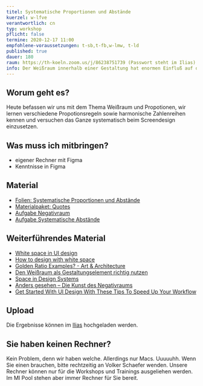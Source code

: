 ```yaml
---
titel: Systematische Proportionen und Abstände
kuerzel: w-lfve
verantwortlich: cn
typ: workshop
pflicht: false
termine: 2020-12-17 11:00
empfohlene-voraussetzungen: t-sb,t-fb,w-lmw, t-ld
published: true
dauer: 180
raum: https://th-koeln.zoom.us/j/86238751739 (Passwort steht im Ilias)|https://th-koeln.zoom.us/j/86238751739
info: Der Weißraum innerhalb einer Gestaltung hat enormen Einfluß auf die Wirkung der Gesamtkomposition. Heute gibt es Basics zum systematischen Aufbau von Abständen und Proportionen. Wie gehen wir systematisch mit Größen und Abständen um?
---
```


## Worum geht es?
Heute befassen wir uns mit dem Thema Weißraum und Propotionen, wir lernen verschiedene Propotionsregeln sowie harmonische Zahlenreihen kennen und versuchen das Ganze systematisch beim Screendesign einzusetzen.

## Was muss ich mitbringen?
- eigener Rechner mit Figma
- Kenntnisse in Figma



## Material

- [Folien: Systematische Proportionen und Abstände](../../download/workshops/systematische-proportionen-und-abstaende/systematische-proportionen-und-abstaende.pdf)
- [Materialpaket: Quotes](../../download/workshops/systematische-proportionen-und-abstaende/quotes.zip)
- [Aufgabe Negativraum](/mi-bachelor-screendesign/assignments/whitespacing-1/)
- [Aufgabe Systematische Abstände](/mi-bachelor-screendesign/assignments/whitespacing-2/)


## Weiterführendes Material
- [White space in UI design](https://uxplanet.org/white-space-in-ui-design-8647d4f685a7)
- [How to design with white space](https://blog.prototypr.io/importance-of-white-space-in-design-5a40c0e65bfd)
- [Golden Ratio Examples? - Art & Architecture](https://www.geogebra.org/m/nmuaSXrK)
- [Den Weißraum als Gestaltungselement richtig nutzen](https://www.unternehmer-impulse.de/start/item/den-weissraum-als-gestaltungselement-richtig-nutzen)
- [Space in Design Systems](https://medium.com/eightshapes-llc/space-in-design-systems-188bcbae0d62)
- [Anders gesehen – Die Kunst des Negativraums](https://www.justinmind.com/blog/10-examples-of-white-space-design-websites-youll-want-to-copy/)
- [Get Started With UI Design With These Tips To Speed Up Your Workflow](https://www.smashingmagazine.com/2019/12/ui-design-tips-speed-up-workflow/)

## Upload
Die Ergebnisse können im [Ilias](https://bit.ly/2Pnya0k) hochgeladen werden. 

## Sie haben keinen Rechner?
Kein Problem, denn wir haben welche. Allerdings nur Macs. Uuuuuhh. Wenn Sie einen brauchen, bitte rechtzeitig an Volker Schaefer wenden. Unsere Rechner können nur für die Workshops und Trainings ausgeliehen werden. Im MI Pool stehen aber immer Rechner für Sie bereit.
